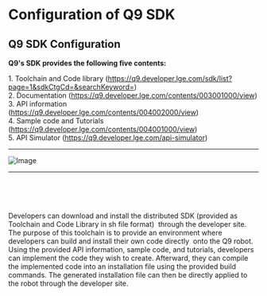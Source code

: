 Configuration of Q9 SDK
=====

**Q9 SDK Configuration**
-----

**Q9's SDK provides the following five contents:**  


1\. Toolchain and Code library (https://q9.developer.lge.com/sdk/list?page=1&sdkCtgCd=&searchKeyword=) <br/>
2\. Documentation (https://q9.developer.lge.com/contents/003001000/view) <br/>
3\. API information  (https://q9.developer.lge.com/contents/004002000/view) <br/>
4\. Sample code and Tutorials (https://q9.developer.lge.com/contents/004001000/view) <br/>
5\. API Simulator (https://q9.developer.lge.com/api-simulator) <br/>

--------------------------

![Image](https://github.com/user-attachments/assets/3de7404f-2ce6-4d67-af3c-aa814b6ba818)


-----------------
<br/>
<br/>
<br/>

Developers can download and install the distributed SDK (provided as Toolchain and Code Library in sh file format)  through the developer site. The purpose of this toolchain is to provide an environment where developers can build and install their own code directly  onto the Q9 robot. Using the provided API information, sample code, and tutorials, developers can implement the code they wish to create. Afterward, they can compile the implemented code into an installation file using the provided build commands. The generated installation file can then be directly applied to the robot through the developer site.